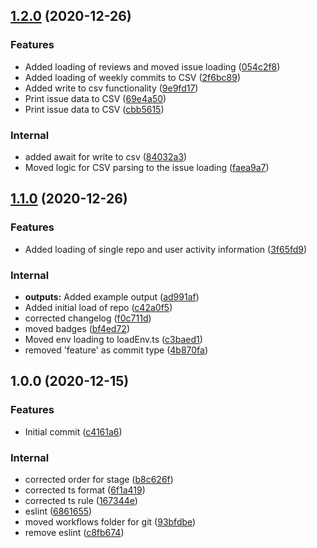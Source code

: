 ## [1.2.0](https://github.com/nikolanikushev/git-scraper/compare/v1.1.0...v1.2.0) (2020-12-26)


### Features

* Added loading of reviews and moved issue loading ([054c2f8](https://github.com/nikolanikushev/git-scraper/commit/054c2f82fc542087d0baea115ce1832310ed0a89))
* Added loading of weekly commits to CSV ([2f6bc89](https://github.com/nikolanikushev/git-scraper/commit/2f6bc893a9f26bc52c0c2e02068327d7c4dd671b))
* Added write to csv functionality ([9e9fd17](https://github.com/nikolanikushev/git-scraper/commit/9e9fd17ffcb5c22c27824eacd2f5c1c3b045a07d))
* Print issue data to CSV ([69e4a50](https://github.com/nikolanikushev/git-scraper/commit/69e4a50127ec3ae5d2b0d481c5b8c4884a027515))
* Print issue data to CSV ([cbb5615](https://github.com/nikolanikushev/git-scraper/commit/cbb561547d44ebafb127127f3c1a712141c941c2))


### Internal

* added await for write to csv ([84032a3](https://github.com/nikolanikushev/git-scraper/commit/84032a3577daac3e6bec0a6eac4cef22c6a7b843))
* Moved logic for CSV parsing to the issue loading ([faea9a7](https://github.com/nikolanikushev/git-scraper/commit/faea9a7b61815978e2a26eb5660062daf155c3f0))

## [1.1.0](https://github.com/nikolanikushev/git-scraper/compare/v1.0.0...v1.1.0) (2020-12-26)


### Features

* Added loading of single repo and user activity information ([3f65fd9](https://github.com/nikolanikushev/git-scraper/commit/3f65fd99d70a9d2b166f448a764cb6aee7c7c95d))


### Internal

* **outputs:** Added example output ([ad991af](https://github.com/nikolanikushev/git-scraper/commit/ad991af9e5521fec9a3726430a47e29801fb9e16))
* Added initial load of repo ([c42a0f5](https://github.com/nikolanikushev/git-scraper/commit/c42a0f59b11d7e9b1382d0e98200947e3cd4cb22))
* corrected changelog ([f0c711d](https://github.com/nikolanikushev/git-scraper/commit/f0c711d62a5ff9ea0de01fea5f316b0b5839bd70))
* moved badges ([bf4ed72](https://github.com/nikolanikushev/git-scraper/commit/bf4ed729d6e4675173c0d4c16fe1208a5b70e8dc))
* Moved env loading to loadEnv.ts ([c3baed1](https://github.com/nikolanikushev/git-scraper/commit/c3baed1bda6e79736cf6edc0ed239d9104355671))
* removed 'feature' as commit type ([4b870fa](https://github.com/nikolanikushev/git-scraper/commit/4b870fadc04df440fbc9cc5397852bf0b5e915e4))

## 1.0.0 (2020-12-15)


### Features

* Initial commit ([c4161a6](https://github.com/nikolanikushev/git-scraper/commit/c4161a6d51373216c37858bfac224905493f420a))


### Internal

* corrected order for stage ([b8c626f](https://github.com/nikolanikushev/git-scraper/commit/b8c626f6d9bebb9f2aa93829ed13d63c595c1c8b))
* corrected ts format ([6f1a419](https://github.com/nikolanikushev/git-scraper/commit/6f1a419d882b4c1ebffd1d439c17fc3960871b05))
* corrected ts rule ([167344e](https://github.com/nikolanikushev/git-scraper/commit/167344e6b3060cd67f04b5456cfcc4e3b630e52c))
* eslint ([6861655](https://github.com/nikolanikushev/git-scraper/commit/6861655ed8009517a0433ab47dd473d86d0da7ac))
* moved workflows folder for git ([93bfdbe](https://github.com/nikolanikushev/git-scraper/commit/93bfdbe1eba2dc9d1f75fcce2f8ca5e740fe6672))
* remove eslint ([c8fb674](https://github.com/nikolanikushev/git-scraper/commit/c8fb674f719d8bf160c0338a392eae0652c4fe8a))

